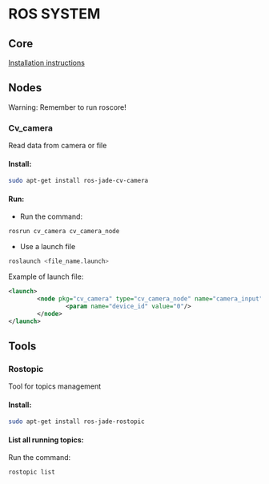 # ROS SYSTEM

## Core

[Installation instructions](http://wiki.ros.org/jade/Installation/UbuntuARM)

## Nodes

Warning:
Remember to run roscore!

### Cv_camera
Read data from camera or file

#### Install:
```bash
sudo apt-get install ros-jade-cv-camera
```
#### Run:
- Run the command:
```bash
rosrun cv_camera cv_camera_node
```
- Use a launch file
```bash
roslaunch <file_name.launch>
```
Example of launch file:
```xml
<launch>
        <node pkg="cv_camera" type="cv_camera_node" name="camera_input">
                <param name="device_id" value="0"/>
        </node>
</launch>
```

## Tools

### Rostopic
Tool for topics management

#### Install:
```bash
sudo apt-get install ros-jade-rostopic
```
#### List all running topics:
Run the command:
```bash
rostopic list
```
